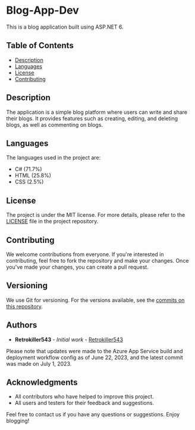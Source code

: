 # Blog-App-Dev

This is a blog application built using ASP.NET 6.

## Table of Contents
- [Description](#description)
- [Languages](#languages)
- [License](#license)
- [Contributing](#contributing)

## Description
The application is a simple blog platform where users can write and share their blogs. It provides features such as creating, editing, and deleting blogs, as well as commenting on blogs. 

## Languages
The languages used in the project are:
- C# (71.7%)
- HTML (25.8%)
- CSS (2.5%)

## License
The project is under the MIT license. For more details, please refer to the [LICENSE](https://github.com/Retrokiller543/Blog-App-Dev/blob/main/LICENSE.txt) file in the project repository.

## Contributing
We welcome contributions from everyone. If you're interested in contributing, feel free to fork the repository and make your changes. Once you've made your changes, you can create a pull request. 

## Versioning
We use Git for versioning. For the versions available, see the [commits on this repository](https://github.com/Retrokiller543/Blog-App-Dev/commits).

## Authors
- **Retrokiller543** - *Initial work* - [Retrokiller543](https://github.com/Retrokiller543)

Please note that updates were made to the Azure App Service build and deployment workflow config as of June 22, 2023, and the latest commit was made on July 1, 2023.

## Acknowledgments
- All contributors who have helped to improve this project.
- All users and testers for their feedback and suggestions. 

Feel free to contact us if you have any questions or suggestions. Enjoy blogging!
